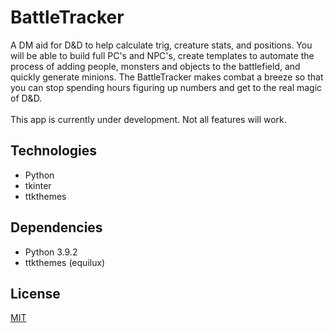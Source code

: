 # BattleTracker
A DM aid for D&D to help calculate trig, creature stats, and positions. You will be able to build full PC's and NPC's, create templates to automate the process of adding people, monsters and objects to the battlefield, and quickly generate minions. The BattleTracker makes combat a breeze so that you can stop spending hours figuring up numbers and get to the real magic of D&D.  
<br >
This app is currently under development. Not all features will work.

## Technologies
- Python  
- tkinter  
- ttkthemes

## Dependencies
- Python 3.9.2  
- ttkthemes (equilux)

## License
[MIT](https://spdx.org/licenses/MIT.html)